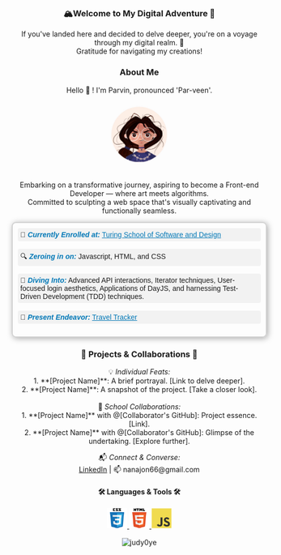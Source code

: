 <h3 align="center">🏔️Welcome to My Digital Adventure 🌊 </h3>  

<p align="center">
  If you've landed here and decided to delve deeper, you're on a voyage through my digital realm. 🚁 <br>
  Gratitude for navigating my creations!
</p>

<h3 align="center">About Me </h3>

<p align="center">
  Hello 👋 ! I'm Parvin, pronounced 'Par-veen'.
  <br>
  <img src="https://github.com/Sulton88Mehron90/Rock-Paper-Scissors/blob/main/src/parvin.jpg" alt="Parvin's Image" width="120" align="center" style="margin: 20px; border-radius: 50%;">
</p>
<p align="center">
Embarking on a transformative journey, aspiring to become a Front-end Developer — where art meets algorithms.<br> Committed to sculpting a web space that's visually captivating and functionally seamless.
<div style="font-family: Arial, sans-serif; padding: 10px; border: 2px solid #d1d1d1; border-radius: 8px; box-shadow: 2px 2px 12px #aaa;">

  <div style="padding: 5px; background-color: #f2f2f2; border-radius: 4px; margin-bottom: 15px;">
    🌱 <i style="color: #0077b6;"><b>Currently Enrolled at:</b></i> 
    <a href="https://turing.io/" target="_blank" rel="noreferrer" style="color: #0077b6; text-decoration: underline;">Turing School of Software and Design</a>
  </div>
  
  <div style="padding: 5px; background-color: #f2f2f2; border-radius: 4px; margin-bottom: 15px;">
    🔍 <i style="color: #0077b6;"><b>Zeroing in on:</b></i> Javascript, HTML, and CSS
  </div>
  
  <div style="padding: 5px; background-color: #f2f2f2; border-radius: 4px; margin-bottom: 15px;">
    📘 <i style="color: #0077b6;"><b>Diving Into:</b></i> Advanced API interactions, Iterator techniques, User-focused login aesthetics, Applications of DayJS, and harnessing Test-Driven Development (TDD) techniques.
  </div>
  
  <div style="padding: 5px; background-color: #f2f2f2; border-radius: 4px; margin-bottom: 15px;">
    🔭 <i style="color: #0077b6;"><b>Present Endeavor:</b></i> 
    <a href="https://sulton88mehron90.github.io/travel-tracker/" target="_blank" rel="noreferrer" style="color: #0077b6; text-decoration: underline;">Travel Tracker</a>
  </div>
</div>


<h3 align="center">🔧 Projects & Collaborations 🔧</h3>

<p align="center">
  💡 <i>Individual Feats:</i><br>
  1. **[Project Name]**: A brief portrayal. [Link to delve deeper].<br>
  2. **[Project Name]**: A snapshot of the project. [Take a closer look].<br>
  <br>
  🤝 <i>School Collaborations:</i><br>
  1. **[Project Name]** with @[Collaborator's GitHub]: Project essence. [Link].<br>
  2. **[Project Name]** with @[Collaborator's GitHub]: Glimpse of the undertaking. [Explore further].
</p>

<p align="center">
  📬 <i>Connect & Converse:</i><br>
  <a href="https://www.linkedin.com/in/parvin-sattorova-edwards-357526b3/" target="_blank" rel="noreferrer">LinkedIn</a> | 📫 nanajon66@gmail.com
</p>

<h4 align="center">🛠️ Languages & Tools 🛠️</h4>
<p align="center">
  <a href="https://www.w3schools.com/css/" target="_blank" rel="noreferrer">
    <img src="https://raw.githubusercontent.com/devicons/devicon/master/icons/css3/css3-original-wordmark.svg" alt="css3" width="40" height="40"/>
  </a>
  <a href="https://www.w3.org/html/" target="_blank" rel="noreferrer">
    <img src="https://raw.githubusercontent.com/devicons/devicon/master/icons/html5/html5-original-wordmark.svg" alt="html5" width="40" height="40"/>
  </a>
  <a href="https://developer.mozilla.org/en-US/docs/Web/JavaScript" target="_blank" rel="noreferrer">
    <img src="https://raw.githubusercontent.com/devicons/devicon/master/icons/javascript/javascript-original.svg" alt="javascript" width="40" height="40"/>
  </a>
</p>

<p align="center">
  <img align="center" src="https://github-readme-stats.vercel.app/api/top-langs?username=judy0ye&show_icons=true&locale=en&layout=compact" alt="judy0ye" />
</p>


<!--
# Sulton88Mehron90.github.io

Here are some ideas to get you started:
- 🔭 I’m currently working on ...
- 🌱 I’m currently learning ...
- 👯 I’m looking to collaborate on ...
- 🤔 I’m looking for help with ...
- 💬 Ask me about ...
- 📫 How to reach me: ...
- 😄 Pronouns: ...
- ⚡ Fun fact: ...
- 👀 Check out my latest project:
- 📫 How to reach me: **nanajon66@gmail.com**
- 💬 **Ask me about:** [🚧 Under Construction 🚧]
-->
